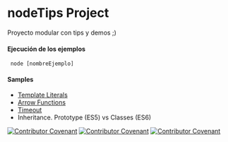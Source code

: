 
# nodeTips Project


Proyecto modular con tips y demos ;)


#### Ejecución de los ejemplos

``` 
 node [nombreEjemplo]
```

#### Samples

+ [Template Literals](samples/template-literals.js)
+ [Arrow Functions](samples/arrow-function.js)
+ [Timeout](samples/timeout.js)
+ Inheritance. Prototype (ES5) vs Classes (ES6)



[![Contributor Covenant](https://img.shields.io/badge/Contributor%20Covenant-v2.0%20adopted-ff69b4.svg)](code_of_conduct_EN.md) 
 [![Contributor Covenant](https://img.shields.io/badge/Contributor%20Covenant-v2.0%20adopted-ff69b4.svg)](code_of_conduct_ES.md) 
  [![Contributor Covenant](https://img.shields.io/badge/Contributor%20Covenant-v2.0%20adopted-ff69b4.svg)](code_of_conduct_CA.md) 
